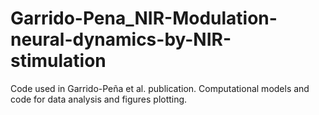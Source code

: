 # Garrido-Pena_NIR-Modulation-neural-dynamics-by-NIR-stimulation
Code used in Garrido-Peña et al. publication. Computational models and code for data analysis and figures plotting.
